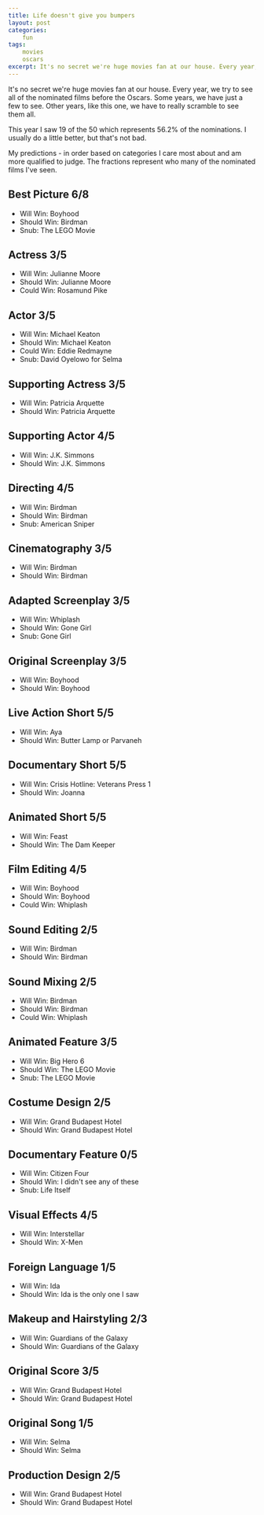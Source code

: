 ```yaml
---
title: Life doesn't give you bumpers
layout: post
categories:
    fun
tags:
    movies
    oscars
excerpt: It's no secret we're huge movies fan at our house. Every year, we try to see all of the nominated films before the Oscars. Some years, we have just a few to see. Other years, like this one, we have to really scramble to see them all.
---
```

It's no secret we're huge movies fan at our house. Every year, we try to see all of the nominated films before the Oscars. Some years, we have just a few to see. Other years, like this one, we have to really scramble to see them all.

This year I saw 19 of the 50 which represents 56.2% of the nominations. I usually do a little better, but that's not bad.

My predictions - in order based on categories I care most about and am more qualified to judge. The fractions represent who many of the nominated films I've seen.

## Best Picture 6/8

* Will Win: Boyhood
* Should Win: Birdman
* Snub: The LEGO Movie

## Actress 3/5

* Will Win: Julianne Moore
* Should Win: Julianne Moore
* Could Win: Rosamund Pike

## Actor 3/5

* Will Win: Michael Keaton
* Should Win: Michael Keaton
* Could Win: Eddie Redmayne
* Snub: David Oyelowo for Selma

## Supporting Actress 3/5

* Will Win: Patricia Arquette
* Should Win: Patricia Arquette

## Supporting Actor 4/5

* Will Win: J.K. Simmons
* Should Win: J.K. Simmons

## Directing 4/5

* Will Win: Birdman
* Should Win: Birdman
* Snub: American Sniper

## Cinematography 3/5

* Will Win: Birdman
* Should Win: Birdman

## Adapted Screenplay 3/5

* Will Win: Whiplash
* Should Win: Gone Girl
* Snub: Gone Girl

## Original Screenplay 3/5

* Will Win: Boyhood
* Should Win: Boyhood

## Live Action Short 5/5

* Will Win: Aya
* Should Win: Butter Lamp or Parvaneh

## Documentary Short 5/5

* Will Win: Crisis Hotline: Veterans Press 1
* Should Win: Joanna

## Animated Short 5/5

* Will Win: Feast
* Should Win: The Dam Keeper

## Film Editing 4/5

* Will Win: Boyhood
* Should Win: Boyhood
* Could Win: Whiplash

## Sound Editing 2/5

* Will Win: Birdman
* Should Win: Birdman

## Sound Mixing 2/5

* Will Win: Birdman
* Should Win: Birdman
* Could Win: Whiplash

## Animated Feature 3/5

* Will Win: Big Hero 6
* Should Win: The LEGO Movie
* Snub: The LEGO Movie

## Costume Design 2/5

* Will Win: Grand Budapest Hotel
* Should Win: Grand Budapest Hotel

## Documentary Feature 0/5

* Will Win: Citizen Four
* Should Win: I didn't see any of these
* Snub: Life Itself

## Visual Effects 4/5

* Will Win: Interstellar
* Should Win: X-Men

## Foreign Language 1/5

* Will Win: Ida
* Should Win: Ida is the only one I saw

## Makeup and Hairstyling 2/3

* Will Win: Guardians of the Galaxy
* Should Win: Guardians of the Galaxy

## Original Score 3/5

* Will Win: Grand Budapest Hotel
* Should Win: Grand Budapest Hotel

## Original Song 1/5

* Will Win: Selma
* Should Win: Selma

## Production Design 2/5

* Will Win: Grand Budapest Hotel
* Should Win: Grand Budapest Hotel


